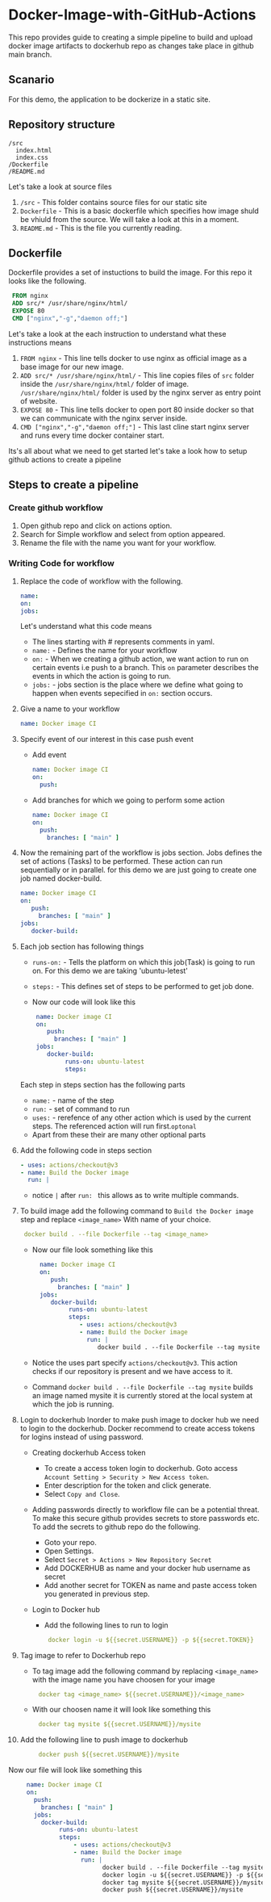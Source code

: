 # Docker-Image-with-GitHub-Actions
   This repo provides guide to creating a simple pipeline to build and upload docker image artifacts to dockerhub repo
 as changes take place in github main branch.
  
## Scanario
   For this demo, the application to be dockerize in a static site.
 
## Repository structure
   ```
   /src
     index.html
     index.css
   /Dockerfile
   /README.md
   ```
  Let's take a look at source files

   1. `/src` - This folder contains source files for our static site
   1. `Dockerfile` - This is a basic dockerfile which specifies how image shuld be vhiuld from the source. We will take a look at this in a moment.
   3. `README.md` - This is the file you currently reading.
 
## Dockerfile
Dockerfile provides a set of instuctions to build the image. For this repo it looks like the following.
          
   ```Dockerfile
    FROM nginx
    ADD src/* /usr/share/nginx/html/
    EXPOSE 80
    CMD ["nginx","-g","daemon off;"]
   ```
Let's take a look at the each instruction to understand what these instructions means

   1. `FROM nginx` - This line tells docker to use nginx as official image as a base image for our new image.
   2. `ADD src/* /usr/share/nginx/html/` - This line copies files of `src` folder inside the `/usr/share/nginx/html/` folder of image.     `/usr/share/nginx/html/` folder is used by the nginx server as entry point of website.
   3. ```EXPOSE 80``` - This line tells docker to open port 80 inside docker so that we can communicate with the nginx server inside.
   4. ```CMD ["nginx","-g","daemon off;"]``` - This last cline start nginx server and runs every time docker container start.

Its's all about what we need to get started let's take a look how to setup github actions to create a pipeline

## Steps to create a pipeline
### Create github workflow

   1. Open github repo and click on actions option.
   2. Search for Simple workflow and select from option appeared.
   3. Rename the file with the name you want for your workflow.

### Writing Code for workflow
  1. Replace the code of workflow with the following.
  
      ```yaml
      name:
      on:
      jobs:

     ``` 
     Let's understand what this code means
     
     - The lines starting with # represents comments in yaml.
     - ```name:``` - Defines the name for your workflow
     - ```on:``` - When we creating a github action, we want action to run on certain events i.e push to a branch. This `on` parameter describes the events in which the action is going to run.
     - ```jobs:``` - jobs section is the place where we define what going to happen when events sepecified in `on:` section occurs.
     
 2. Give a name to your workflow
 
     ```yaml
     name: Docker image CI
     ```
     
 3. Specify event of our interest in this case push event
 
     - Add event 
     
        ```yaml
        name: Docker image CI
        on:
          push:
        ```
        
     - Add branches for which we going to perform some action
     
        ```yaml
        name: Docker image CI
        on:
          push:
            branches: [ "main" ]
        ```
        
 4. Now the remaining part of the workflow is jobs section. Jobs defines the set of actions (Tasks) to be performed. These action can run sequentially or in parallel.
  for this demo we are just going to create one job named docker-build.
  
       ```yaml
       name: Docker image CI
       on:
          push:
            branches: [ "main" ]
       jobs:
          docker-build:
       ```
       
 5. Each job section has following things
 
      - `runs-on:` - Tells the platform on which this job(Task) is going to run on. For this demo we are taking 'ubuntu-letest'
      - `steps:` - This defines set of steps to be performed to get job done.
      - Now our code will look like this 
      
          ```yaml
           name: Docker image CI
           on:
              push:
                branches: [ "main" ]
           jobs:
              docker-build:
                   runs-on: ubuntu-latest
                   steps: 
           ```
           
     Each step in steps section has the following parts
      
       - `name:` - name of the step
       - `run:` - set of command to run 
       - `uses:` - rerefence of any other action which is used by the current steps. The referenced action will run first.`optonal`
       - Apart from these their are many other optional parts
        
 5. Add the following code in steps section
 
    ```yaml
    - uses: actions/checkout@v3
    - name: Build the Docker image
      run: |
    ```
    
    - notice `|` after `run: ` this allows as to write multiple commands.
  
 6. To build image add the following command to `Build the Docker image` step and replace `<image_name>` With name of your choice.
 
    ```yaml
     docker build . --file Dockerfile --tag <image_name>
    ```
    
    - Now our file look something like this
    
         ```yaml
           name: Docker image CI
           on:
              push:
                branches: [ "main" ]
           jobs:
              docker-build:
                   runs-on: ubuntu-latest
                   steps:
                      - uses: actions/checkout@v3
                      - name: Build the Docker image
                        run: |
                           docker build . --file Dockerfile --tag mysite
         ```
    - Notice the uses part specify `actions/checkout@v3`. This action checks if our repository is present and we have access to it.
    - Command `docker build . --file Dockerfile --tag mysite` builds an image named mysite it is currently stored at the local system at which the job is running.
    
7. Login to dockerhub
    Inorder to make push image to docker hub we need to login to the dockerhub. Docker recommend to create access tokens for logins instead of using password.
    - Creating dockerhub Access token
    
      - To create a access token login to dockerhub. Goto access `Account Setting > Security > New Access token`.
      - Enter description for the token and click generate.
      - Select `Copy and Close`.
      
    - Adding passwords directly to workflow file can be a potential threat. To make this secure github provides secrets to store passwords etc. To add the secrets to github repo do the following.
    
      - Goto your repo.
      - Open Settings.
      - Select `Secret > Actions > New Repository Secret`
      - Add DOCKERHUB as name and your docker hub username as secret
      - Add another secret for TOKEN as name and paste access token you generated in previous step.
      
    - Login to Docker hub
    
      - Add the following lines to run to login 
        ```yaml
         docker login -u ${{secret.USERNAME}} -p ${{secret.TOKEN}}
        ```
        
8. Tag image to refer to Dockerhub repo

   - To tag image add the following command by replacing `<image_name>` with the image name you have choosen for your image
   
    ```yaml
         docker tag <image_name> ${{secret.USERNAME}}/<image_name> 
    ```
    
   - With our choosen name it will look like something this
   
    ```yaml
         docker tag mysite ${{secret.USERNAME}}/mysite
    ```
    
9. Add the following line to push image to dockerhub

    ```yaml
         docker push ${{secret.USERNAME}}/mysite
    ```
    
 Now our file will look like something this
 ``` yaml
      name: Docker image CI
      on:
        push:
          branches: [ "main" ]
        jobs:
          docker-build:
               runs-on: ubuntu-latest
               steps:
                   - uses: actions/checkout@v3
                   - name: Build the Docker image
                     run: |
                           docker build . --file Dockerfile --tag mysite
                           docker login -u ${{secret.USERNAME}} -p ${{secret.TOKEN}}
                           docker tag mysite ${{secret.USERNAME}}/mysite
                           docker push ${{secret.USERNAME}}/mysite
 ```
 
 
   
     
    
       
      
      
   
   
    
 
   
   
